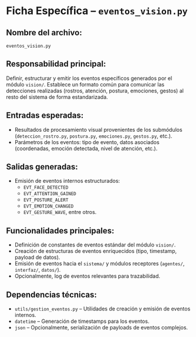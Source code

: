 # Ficha Específica – `eventos_vision.py`

## Nombre del archivo:
`eventos_vision.py`

## Responsabilidad principal:
Definir, estructurar y emitir los eventos específicos generados por el módulo `vision/`. Establece un formato común para comunicar las detecciones realizadas (rostros, atención, postura, emociones, gestos) al resto del sistema de forma estandarizada.

## Entradas esperadas:
- Resultados de procesamiento visual provenientes de los submódulos (`deteccion_rostro.py`, `postura.py`, `emociones.py`, `gestos.py`, etc.).
- Parámetros de los eventos: tipo de evento, datos asociados (coordenadas, emoción detectada, nivel de atención, etc.).

## Salidas generadas:
- Emisión de eventos internos estructurados:
  - `EVT_FACE_DETECTED`
  - `EVT_ATTENTION_GAINED`
  - `EVT_POSTURE_ALERT`
  - `EVT_EMOTION_CHANGED`
  - `EVT_GESTURE_WAVE`, entre otros.

## Funcionalidades principales:
- Definición de constantes de eventos estándar del módulo `vision/`.
- Creación de estructuras de eventos enriquecidos (tipo, timestamp, payload de datos).
- Emisión de eventos hacia el `sistema/` y módulos receptores (`agentes/`, `interfaz/`, `datos/`).
- Opcionalmente, log de eventos relevantes para trazabilidad.

## Dependencias técnicas:
- `utils/gestion_eventos.py` – Utilidades de creación y emisión de eventos internos.
- `datetime` – Generación de timestamps para los eventos.
- `json` – Opcionalmente, serialización de payloads de eventos complejos.

